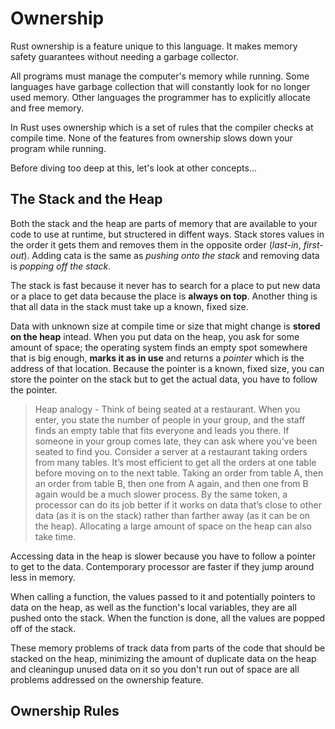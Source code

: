 # Ownership

Rust ownership is a feature unique to this language.
It makes memory safety guarantees without needing a garbage collector.

All programs must manage the computer's memory while running. Some languages
have garbage collection that will constantly look for no longer used memory.
Other languages the programmer has to explicitly allocate and free memory.

In Rust uses ownership which is a set of rules that the compiler checks at compile time.
None of the features from ownership slows down your program while running.

Before diving too deep at this, let's look at other concepts...

## The Stack and the Heap

Both the stack and the heap are parts of memory that are available to your code to use
at runtime, but structered in diffent ways. Stack stores values in the order it gets them
and removes them in the opposite order (*last-in*, *first-out*). Adding cata is the same as
*pushing onto the stack* and removing data is *popping off the stack*.

The stack is fast because it never has to search for a place to put new data or a place to
get data because the place is **always on top**. Another thing is that all data in the stack
must take up a known, fixed size.

Data with unknown size at compile time or size that might change is **stored on the heap** intead. When you put data on the heap, you ask for some amount of space; the operating system
finds an empty spot somewhere that is big enough, **marks it as in use** and returns a *pointer* which is the address of that location. Because the pointer is a known, fixed size,
you can store the pointer on the stack but to get the actual data, you have to follow the pointer.

>  Heap analogy -
> Think of being seated at a restaurant. When you enter, you state the number of people in your  group, and the staff finds an empty table that fits everyone and leads you there. If someone in your group comes late, they can ask where you’ve been seated to find you.
Consider a server at a restaurant taking orders from many tables. It’s most efficient to get all the orders at one table before moving on to the next table. Taking an order from table A, then an order from table B, then one from A again, and then one from B again would be a much slower process. By the same token, a processor can do its job better if it works on data that’s close to other data (as it is on the stack) rather than farther away (as it can be on the heap). 
> Allocating a large amount of space on the heap can also take time.

Accessing data in the heap is slower because you have to follow a pointer to get to the data.
Contemporary processor are faster if they jump around less in memory.

When calling a function, the values passed to it and potentially pointers to data on the heap,
as well as the function's local variables, they are all pushed onto the stack.
When the function is done, all the values are popped off of the stack.

These memory problems of track data from parts of the code that should be stacked on the heap,
minimizing the amount of duplicate data on the heap and cleaningup unused data on it so you don't
run out of space are all problems addressed on the ownership feature.

## Ownership Rules